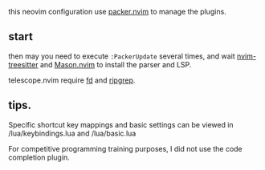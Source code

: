 this neovim configuration use [packer.nvim](https://github.com/wbthomason/packer.nvim) to manage the plugins.

## start

then may you need to execute `:PackerUpdate` several times, and wait [nvim-treesitter](https://github.com/nvim-treesitter/nvim-treesitter)
and [Mason.nvim](https://github.com/williamboman/mason.nvim) to install the parser and LSP.

telescope.nvim require [fd](https://github.com/sharkdp/fd) and [ripgrep](https://github.com/BurntSushi/ripgrep).

## tips.

Specific shortcut key mappings and basic settings can be viewed in /lua/keybindings.lua and /lua/basic.lua

For competitive programming training purposes, I did not use the code completion plugin.
